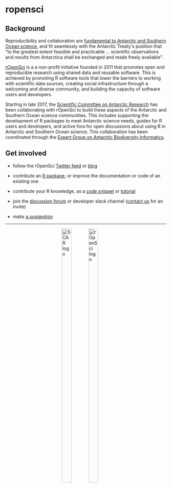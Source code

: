 # ropensci

## Background

Reproducibility and collaboration are [fundamental to Antarctic and Southern Ocean science](https://doi.org/10.1038/d41586-018-05369-6), and fit seamlessly with the Antarctic Treaty's position that "to the greatest extent feasible and practicable ... scientific observations and results from Antarctica shall be exchanged and made freely available".

[rOpenSci](https://ropensci.org/) is a a non-profit initiative founded in 2011 that promotes open and reproducible research using shared data and reusable software. This is achieved by promoting R software tools that lower the barriers to working with scientific data sources, creating social infrastructure through a welcoming and diverse community, and building the capacity of software users and developers.

Starting in late 2017, the [Scientific Committee on Antarctic Research](https://www.scar.org/) has been collaborating with rOpenSci to build these aspects of the Antarctic and Southern Ocean science communities. This includes supporting the development of R packages to meet Antarctic science needs, guides for R users and developers, and active fora for open discussions about using R in Antarctic and Southern Ocean science. This collaboration has been coordinated through the [Expert Group on Antarctic Biodiversity Informatics](https://www.scar.org/science/egabi/abi/).

## Get involved

- follow the rOpenSci [Twitter feed](https://twitter.com/rOpenSci) or [blog](https://ropensci.org/blog/)

- contribute an [R package](https://github.com/SCAR/antarctic-r-packages), or improve the documentation or code of an existing one

- contribute your R knowledge, as a [code snippet](https://github.com/SCAR/rtools) or [tutorial](https://ropensci.org/tutorials/)

- join the [discussion forum](https://discuss.ropensci.org/) or developer slack channel (<a href="mailto:bdanis@ulb.ac.be?subject=SCAR/rOpenSci slack invite">contact us</a> for an invite)

- make [a suggestion](https://github.com/SCAR/ropensci/issues)

---

<div style="width:30%; margin-left:auto; margin-right:auto;">
<img align="left" style="width:45%;" src="https://avatars1.githubusercontent.com/u/22830629?s=200&v=4" alt="SCAR logo" />
<img align="right" style="width:45%;" src="https://raw.githubusercontent.com/ropensci/logos/master/icon_short_color.png" alt="rOpenSci logo" />
</div>

